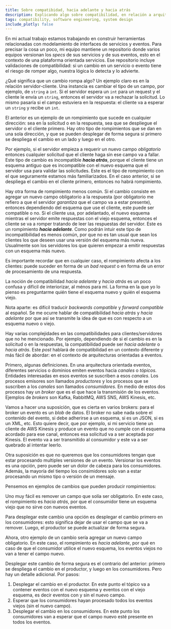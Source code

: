 ```yaml
---
title: Sobre compatibidad, hacia adelante y hacia atrás
description: Explicando algo sobre compatibilidad, en relación a arquitecturas orientadas a eventos
tags: compatibility, software engineering, system design
include_plotly: false
---
```


En mi actual trabajo estamos trabajando en construir herramientas relacionadas
con modelamiento de interfaces de servicios y eventos. Para precisar la cosa un
poco, mi equipo mantiene un repositorio donde varios equipos versionan los
_specs_ de sus servicios y de sus eventos, esto en el contexto de una plataforma
orientada servicios. Ese repositorio incluye validaciones de compatibilidad: si
un cambio en un servicio o evento tiene el riesgo de romper algo, nuestra lógica
lo detecta y lo advierte.

¿Qué significa que un cambio rompa algo? Un ejemplo claro es en la relación
servidor-cliente. Una instancia es cambiar el tipo de un campo, por ejemplo,
de `string` a `int`. Si el servidor espera un `int` para un request y el cliente
le envía un `string`, entonces el servidor va a rechazar la solicitud. Lo mismo
pasaría si el campo estuviera en la respuesta: el cliente va a esperar un `string`
y recibe un `int`.

El anterior es un ejemplo de un rompimiento que sucede en cualquier dirección:
sea en la solicitud o en la respuesta, sea que se despliegue el servidor o el
cliente primero. Hay otro tipo de rompimientos que se dan en una sola dirección,
y que se pueden desplegar de forma segura si primero se despliega el cambio en
un lado y luego en el otro.

Por ejemplo, si el servidor empieza a requerir un nuevo campo
*obligatorio* entonces cualquier solicitud que el cliente haga sin ese campo va
a fallar. Este tipo de cambio es incompatible _**hacia atrás**_, porque el cliente
tiene un esquema antiguo que es incompatible con el nuevo esquema que el
servidor usa para validar las solicitudes. Este es el tipo de rompimiento con el
que seguramente estamos más familiarizados. En el caso anterior, si se despliega
el cambio en el cliente primero, entonces no habrá rompimiento.

Hay otra forma de rompimiento menos común. Si el cambio consiste en agregar un
nuevo campo obligatorio a la respuesta (por obligatorio me refiero a que el servidor
_garantiza_ que el campo va a estar presente), entonces
dependiendo del esquema que use el cliente, este puede ser compatible o no. Si
el cliente usa, por adelantado, el nuevo esquema mientras el servidor emite
respuestas con el viejo esquema, entonces el cliente se va a romper tratando de
leer las respuestas del servidor. Este es un rompimiento _**hacia adelante**_. Como
podrán intuir este tipo de incompatibilidad es menos común, por que no es tan
usual que sean los clientes los que deseen usar una versión del esquema más
nueva. Usualmente son los servidores los que quieren empezar a emitir respuestas
con un esquema más nuevo.

Es importante recordar que en cualquier caso, el rompimiento afecta a los
clientes: puede suceder en forma de un _bad request_ o en forma de un error de
procesamiento de una respuesta.

La noción de compatibilidad _hacia adelante_ y _hacia atrás_ es un poco confusa
y difícil de interiorizar, al ménos para mí. La forma en la que yo lo pienso es
preguntarme quién tiene el esquema nuevo y quién el esquema viejo.

Nota aparte: es difícil traducir _backwards compatible_ y _forward compatible_
al español. Se me ocurre hablar de compatibilidad _hacia atrás_ y
_hacia adelante_ por que así se transmite la idea de que es con respecto a un
esquema nuevo o viejo.

Hay varias complejidades en las compatibilidades para clientes/servidores que no
he mencionado. Por ejemplo, dependiendo de si el cambio es en la solicitud o en
la respuestas, la compatibilidad puede ser _hacia adelante_ o _hacia atrás_.
Este _post_ hablará de compatibilidad en un contexto diferente y más fácil de
abordar: en el contexto de arquitecturas orientadas a eventos.

Primero, algunas definiciones. En una arquitectura orientada eventos, diferentes
servicios o dominios emiten eventos hacia _canales_ o _tópicos_. Entidades
interesadas en esos eventos se suscriben a esos _canales_. Los procesos emisores
son llamados _productores_ y los procesos que se suscriben a los _canales_ son
llamados _consumidores_. En medio de estos dos procesos hay un _broker_ que es
el que hace la transmisión de los eventos. Ejemplos de _brokers_ son Kafka,
RabbitMQ, AWS SNS, AWS Kinesis, etc.

Vamos a hacer una suposición, que es cierta en varios brokers: para el broker
un evento es un _blob_ de datos. El broker no sabe nada sobre el contenido del
evento, si debe adherirse a un esquema, si es un JSON, si es un XML, etc.
Esto quiere decir, que por ejemplo, si mi servicio tiene un cliente de AWS Kinesis
y produce un evento que no cumple con el esquema acordado para ese canal, entonces
esa solicitud va a ser aceptada por Kinesis. El evento va a ser transmitido al
consumidor y este va a ser quebrado al intentar leerlo.

Otra suposición es que no queremos que los consumidores tengan que estar procesando
multiples versiones de un evento. Versionar los eventos es una opción, pero puede
ser un dolor de cabeza para los consumidores. Además, la mayoría del tiempo los
consimidores solo van a estar procesando un mismo tipo o versión de un mensaje.

Pensemos en ejemplos de cambios que pueden producir rompimientos:

Uno muy fácil es remover un campo que solía ser obligatorio. En este caso, el
rompimiento es _hacia atrás_, por que el consumidor tiene un esquema viejo que
no sirve con nuevos eventos.

Para desplegar este cambio una opción es desplegar el cambio primero en los
consumidores: esto significa dejar de usar el campo que se va a remover. Luego,
el productor se puede actualizar de forma segura.

Ahora, otro ejemplo de un cambio sería agregar un nuevo campo obligatorio. En
este caso, el rompimiento es _hacia adelante_, por qué en caso de que el consumidor
utilice el nuevo esquema, los eventos viejos no van a tener el campo nuevo.

Desplegar este cambio de forma segura es el contrario del anterior: primero se
despliega el cambio en el productor, y luego en los consumidores. Pero hay un
detalle adicional. Por pasos:

1. Desplegar el cambio en el productor. En este punto el tópico va a contener
   eventos con el nuevo esquema y eventos con el viejo esquema, es decir eventos
   con y sin el nuevo campo.
2. Esperar que los consumidores hayan procesado todos los eventos viejos (sin el
   nuevo campo).
3. Desplegar el cambio en los consumidores. En este punto los consumidores van
   a esperar que el campo nuevo esté presente en todos los eventos.

